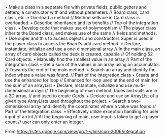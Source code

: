 • Make a class in a separate file with private fields, public getters and setters, a constructor with and without parameters
// Board class, card class, etc.
• Overload a method
// Method setFace in Card class is overloaded.
• Describe inheritance and its benefits
// Top of the integration class.
• Develop code that makes use of polymorphism
// The player class inherits the Board class, and makes use of the same
// fields and methods.
• Use super and this to access objects and constructors
Super is used in the player class to access the Board's add card method.
• Declare, instantiate, initialize and use a one-dimensional array
// In the main class, an array of card objects called the deck is created, capable
// Of holding 52 Card objects.
• Manually find the smallest value in an array
// Part of the integration class
• Get a sum of the values in an array using an accumulator.
// Towards the end of the main method.
• Search an array and identify the index where a value was found.
// Part of the integration class
• Create and use the enhanced for loop
// Enhanced for loop used at the end of main for the sum of an arrayList
• Declare, instantiate, initialize and use multi-dimensional arrays
// The beginning of main method, faces and suits are in a 2D array, 
// and used to create Cards.
• Declare and use an ArrayList of a given type
ArrayLists used throughout the project.
• Search a two-dimensional array and identify the coordinates where a value was found
// Part of the Integration class.
• Effectively utilize exception handling for user input of an int
// At the beginning of main, user input is taken to get a player count
// user can only enter an integer.

From <https://sites.google.com/view/prof-v/lms/cop-2006/integration> 
